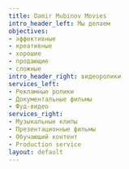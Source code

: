 ```yaml
---
title: Damir Mubinov Movies
intro_header_left: Мы делаем
objectives:
- эффективные
- креативные
- хорошие
- продающие
- сложные
intro_header_right: видеоролики
services_left:
- Рекламные ролики
- Документальные фильмы
- Фуд-видео
services_right:
- Музыкальные клипы
- Презентационные фильмы
- Обучающий контент
- Production service
layout: default
---
```


